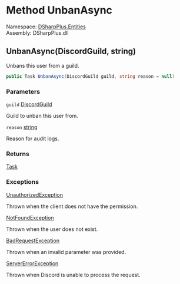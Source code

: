 # Method UnbanAsync

Namespace: [DSharpPlus.Entities](DSharpPlus.Entities.md)  
Assembly: DSharpPlus.dll

## <a id="DSharpPlus_Entities_DiscordUser_UnbanAsync_DSharpPlus_Entities_DiscordGuild_System_String_"></a>UnbanAsync\(DiscordGuild, string\)

Unbans this user from a guild.

```csharp
public Task UnbanAsync(DiscordGuild guild, string reason = null)
```

### Parameters

`guild` [DiscordGuild](DSharpPlus.Entities.DiscordGuild.md)

Guild to unban this user from.

`reason` [string](https://learn.microsoft.com/dotnet/api/system.string)

Reason for audit logs.

### Returns

[Task](https://learn.microsoft.com/dotnet/api/system.threading.tasks.task)

### Exceptions

[UnauthorizedException](DSharpPlus.Exceptions.UnauthorizedException.md)

Thrown when the client does not have the <xref href="DSharpPlus.Permissions.BanMembers" data-throw-if-not-resolved="false"></xref> permission.

[NotFoundException](DSharpPlus.Exceptions.NotFoundException.md)

Thrown when the user does not exist.

[BadRequestException](DSharpPlus.Exceptions.BadRequestException.md)

Thrown when an invalid parameter was provided.

[ServerErrorException](DSharpPlus.Exceptions.ServerErrorException.md)

Thrown when Discord is unable to process the request.

